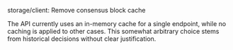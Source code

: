 storage/client: Remove consensus block cache

The API currently uses an in-memory cache for a single endpoint,
while no caching is applied to other cases. This somewhat arbitrary
choice stems from historical decisions without clear justification.

